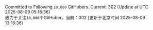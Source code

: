 Committed to Following `10,000` GitHubers. Current: <!-- FOLLOWING_COUNT -->302<!-- FOLLOWING_COUNT --> (Update at UTC <!-- LAST_UPDATED -->2025-08-09 05:16:36<!-- LAST_UPDATED -->)<br>
致力于关注`10,000`个GitHuber。当前：<!-- FOLLOWING_COUNT -->302<!-- FOLLOWING_COUNT --> (更新于北京时间 <!-- LAST_UPDATED_CST -->2025-08-09 13:16:36<!-- LAST_UPDATED_CST -->)
